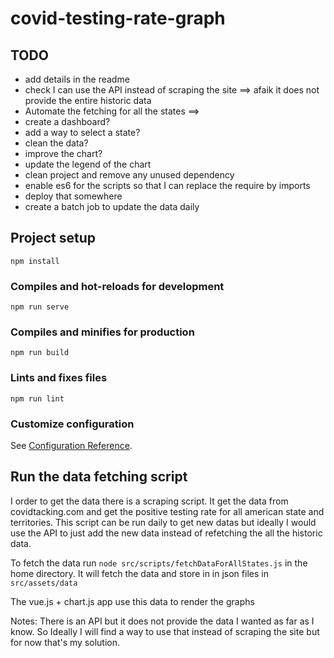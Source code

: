 # covid-testing-rate-graph

## TODO

* add details in the readme
* check I can use the API instead of scraping the site ==> afaik it does not provide the entire historic data
* Automate the fetching for all the states ==> 
* create a dashboard? 
* add a way to select a state?
* clean the data?
* improve the chart?
* update the legend of the chart
* clean project and remove any unused dependency
* enable es6 for the scripts so that I can replace the require by imports
* deploy that somewhere
* create a batch job to update the data daily

## Project setup
```
npm install
```

### Compiles and hot-reloads for development
```
npm run serve
```

### Compiles and minifies for production
```
npm run build
```

### Lints and fixes files
```
npm run lint
```

### Customize configuration
See [Configuration Reference](https://cli.vuejs.org/config/).


## Run the data fetching script

I order to get the data there is a scraping script. It get the data from covidtacking.com and get the positive testing rate for all american state and territories. This script can be run daily to get new datas but ideally I would use the API to just add the new data instead of refetching the all the historic data. 

To fetch the data run `node src/scripts/fetchDataForAllStates.js` in the home directory. It will fetch the data and store in in json files in `src/assets/data`

The vue.js + chart.js app use this data to render the graphs

Notes: There is an API but it does not provide the data I wanted as far as I know. So Ideally I will find a way to use that instead of scraping the site but for now that's my solution.




